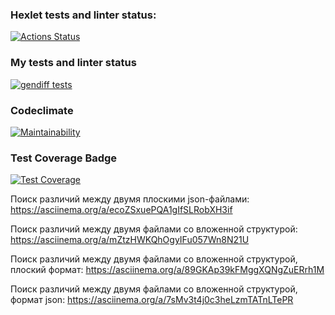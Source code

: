 ### Hexlet tests and linter status:
[![Actions Status](https://github.com/d0b3r27/frontend-project-46/actions/workflows/hexlet-check.yml/badge.svg)](https://github.com/d0b3r27/frontend-project-46/actions)

### My tests and linter status
[![gendiff tests](https://github.com/d0b3r27/frontend-project-46/actions/workflows/tests.yml/badge.svg)](https://github.com/d0b3r27/frontend-project-46/actions/workflows/tests.yml)

### Codeclimate
[![Maintainability](https://api.codeclimate.com/v1/badges/2883c36e47e674119b14/maintainability)](https://codeclimate.com/github/d0b3r27/frontend-project-46/maintainability)

### Test Coverage Badge
[![Test Coverage](https://api.codeclimate.com/v1/badges/2883c36e47e674119b14/test_coverage)](https://codeclimate.com/github/d0b3r27/frontend-project-46/test_coverage)

Поиск различий между двумя плоскими json-файлами:
https://asciinema.org/a/ecoZSxuePQA1gIfSLRobXH3if

Поиск различий между двумя файлами со вложенной структурой:
https://asciinema.org/a/mZtzHWKQhOgyIFu057Wn8N21U

Поиск различий между двумя файлами со вложенной структурой, плоский формат:
https://asciinema.org/a/89GKAp39kFMggXQNgZuERrh1M

Поиск различий между двумя файлами со вложенной структурой, формат json:
https://asciinema.org/a/7sMv3t4j0c3heLzmTATnLTePR